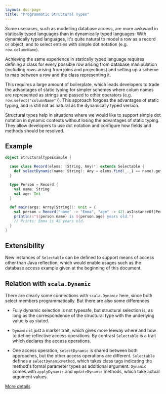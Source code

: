 ```yaml
---
layout: doc-page
title: "Programmatic Structural Types"
---
```


Some usecases, such as modelling database access, are more awkward in
statically typed languages than in dynamically typed languages: With
dynamically typed languages, it's quite natural to model a row as a
record or object, and to select entries with simple dot notation (e.g.
`row.columnName`).

Achieving the same experience in statically typed
language requires defining a class for every possible row arising from
database manipulation (including rows arising from joins and
projections) and setting up a scheme to map between a row and the
class representing it.

This requires a large amount of boilerplate, which leads developers to
trade the advantages of static typing for simpler schemes where colum
names are represented as strings and passed to other operators (e.g.
`row.select("columnName")`). This approach forgoes the advantages of
static typing, and is still not as natural as the dynamically typed
version.

Structural types help in situations where we would like to support
simple dot notation in dynamic contexts without losing the advantages
of static typing. They allow developers to use dot notation and
configure how fields and methods should be resolved.

## Example

```scala
object StructuralTypeExample {

  case class Record(elems: (String, Any)*) extends Selectable {
    def selectDynamic(name: String): Any = elems.find(_._1 == name).get._2
  }

  type Person = Record {
    val name: String
    val age: Int
  }

  def main(args: Array[String]): Unit = {
    val person = Record("name" -> "Emma", "age" -> 42).asInstanceOf[Person]
    println(s"${person.name} is ${person.age} years old.")
    // Prints: Emma is 42 years old.
  }
}
```

## Extensibility

New instances of `Selectable` can be defined to support means of
access other than Java reflection, which would enable usages such as
the database access example given at the beginning of this document.

## Relation with `scala.Dynamic`

There are clearly some connections with `scala.Dynamic` here, since
both select members programmatically. But there are also some
differences.

- Fully dynamic selection is not typesafe, but structural selection
  is, as long as the correspondence of the structural type with the
  underlying value is as stated.

- `Dynamic` is just a marker trait, which gives more leeway where and
  how to define reflective access operations. By contrast
  `Selectable` is a trait which declares the access operations.

- One access operation, `selectDynamic` is shared between both
  approaches, but the other access operations are
  different. `Selectable` defines a `selectDynamicMethod`, which
  takes class tags indicating the method's formal parameter types as
  additional argument. `Dynamic` comes with `applyDynamic` and
  `updateDynamic` methods, which take actual argument values.

[More details](structural-types-spec.html)
